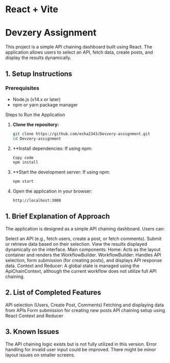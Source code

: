 # React + Vite

# Devzery Assignment

This project is a simple API chaining dashboard built using React. The application allows users to select an API, fetch data, create posts, and display the results dynamically.

## 1. Setup Instructions

### Prerequisites
- Node.js (v14.x or later)
- npm or yarn package manager

 Steps to Run the Application
1. **Clone the repository:**
   ```bash
   git clone https://github.com/esha2343/Devzery-assignment.git
   cd Devzery-assignment
2. **Install dependencies: If using npm:
    ```bash
    Copy code
    npm install
3. **Start the development server: If using npm:
     ```bash
     npm start
4. Open the application in your browser:
     ```bash
     http://localhost:3000


## 1. Brief Explanation of Approach
  The application is designed as a simple API chaining dashboard. Users can:
  
  Select an API (e.g., fetch users, create a post, or fetch comments).
  Submit or retrieve data based on their selection.
  View the results displayed dynamically on the interface.
  Main components:
  Home: Acts as the layout container and renders the WorkflowBuilder.
  WorkflowBuilder: Handles API selection, form submission (for creating posts), and displays API response data.
  Context and Reducer: A global state is managed using the ApiChainContext, although the current workflow does not utilize full API chaining.

  
## 2. List of Completed Features
  API selection (Users, Create Post, Comments)
  Fetching and displaying data from APIs
  Form submission for creating new posts
  API chaining setup using React Context and Reducer
  
## 3. Known Issues
  The API chaining logic exists but is not fully utilized in this version.
  Error handling for invalid user input could be improved.
  There might be minor layout issues on smaller screens.
  
